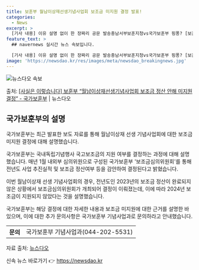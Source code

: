 ```yaml
---
title: 보훈부 월남이상재선생기념사업회 보조금 미지원 결정 발표!
categories:
  - News
excerpt: >
  [기사 내용] 이유 설명 없이 한 장짜리 공문 발송충남서부보훈지청vs국가보훈부 핑퐁? [보훈부 설명] ㅇ 국…
feature_text: >
  ## navernews 실시간 뉴스 속보입니다.

  [기사 내용] 이유 설명 없이 한 장짜리 공문 발송충남서부보훈지청vs국가보훈부 핑퐁? [보훈부 설명] ㅇ 국…
image: 'https://newsdao.kr/res/images/meta/newsdao_breakingnews.jpg'
---
```


![뉴스다오 속보](https://newsdao.kr/res/images/meta/newsdao_breakingnews.jpg)

<p>출처: <a href="https://newsdao.kr/3156" rel="dofollow">[사실은 이렇습니다] 보훈부 “월남이상재선생기념사업회 보조금 정산 안해 미지원 결정”   - 국가보훈부</a> | 뉴스다오</p>

<h2 data-ke-size="size26">국가보훈부의 설명</h2>
국가보훈부는 최근 발표한 보도 자료를 통해 월남이상재 선생 기념사업회에 대한 보조금 미지원 결정에 대해 설명했습니다.

<p data-ke-size="size16">국가보훈부는 국내독립기념행사 국고보조금의 지원 여부를 결정하는 과정에 대해 설명했습니다. 매년 1월 내외부 심의위원으로 구성된 국가보훈부 '보조금심의위원회'를 통해 전년도 사업 추진실적 및 보조금 정산여부 등을 감안하여 결정된다고 밝혔습니다.</p>

<p data-ke-size="size16">이번 월남이상재 선생 기념사업회의 경우, 전년도인 2023년의 보조금 정산이 완료되지 않은 상황에서 보조금심의위원회가 개최되어 결정이 이뤄졌는데, 이에 따라 2024년 보조금이 지원되지 않았다는 것을 설명했습니다.</p>

<p data-ke-size="size16">국가보훈부는 해당 결정에 대한 자세한 내용과 보조금 미지원에 대한 근거를 설명한 바 있으며, 이에 대한 추가 문의사항은 국가보훈부 기념사업과로 문의하라고 안내했습니다.</p>
  
<table>
	<tr>
		<th>문의</th>
		<td>국가보훈부 기념사업과(044-202-5531)</td>
	</tr>
</table>

<p data-ke-size="size16">자료 출처: <a href="https://newsdao.kr/3156">뉴스다오</a></p> 

신속 뉴스 바로가기 👉 <a href="https://newsdao.kr" rel="dofollow">https://newsdao.kr</a>


